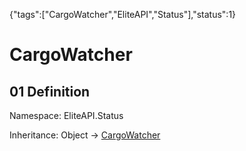 {"tags":["CargoWatcher","EliteAPI","Status"],"status":1}

# CargoWatcher

## 01 Definition

Namespace: <span class='code'>EliteAPI.Status</span>

Inheritance: <span class='code'>Object</span> → <span class='code'>[CargoWatcher](../../EliteAPI/Status/CargoWatcher.html)</span>

